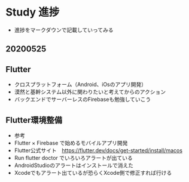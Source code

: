 # Study 進捗  
 - 進捗をマークダウンで記載していってみる  

## 20200525  
## Flutter  
- クロスプラットフォーム（Android、iOsのアプリ開発）
- 漠然と基幹システム以外に関わりたいと考えてからのアクション  
- バックエンドでサーバーレスのFirebaseも勉強していこう  

## Flutter環境整備  
- 参考  
- Flutter × Firebase で始めるモバイルアプリ開発  
- Flutter公式サイト　https://flutter.dev/docs/get-started/install/macos  
- Run flutter doctor でいろいろアラートが出ている  
- AndroidStudioのアラートはインストールで消えた  
- Xcodeでもアラート出ているが恐らくXcode側で修正すれば行ける  
